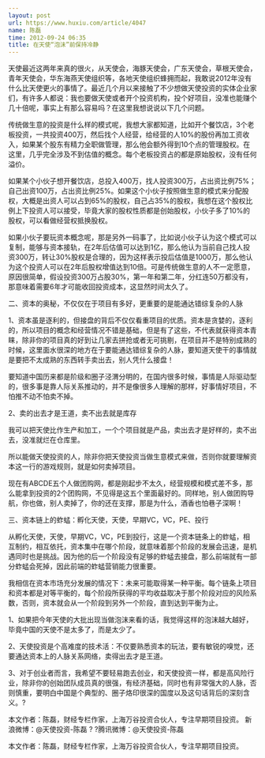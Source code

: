 ```yaml
---
layout: post
url: https://www.huxiu.com/article/4047
name: 陈磊
time: 2012-09-24 06:35
title: 在天使“泡沫”前保持冷静
---
```

天使最近这两年来真的很火，从天使会，海豚天使会，广东天使会，草根天使会，青年天使会，华东海燕天使组织等，各地天使组织蜂拥而起，我敢说2012年没有什么比天使更火的事情了。最近几个月以来接触了不少想做天使投资的实体企业家们，有许多人都说：我也要做天使或者开个投资机构，投个好项目，没准也能赚个几十倍呢，事实上有那么容易吗？在这里我想说说以下几个问题。

传统做生意的投资是什么样的模式呢，我想大家都知道，比如开个餐饮店，3个老板投资，一共投资400万，然后找个人经营，给经营的人10%的股份再加工资收入，如果某个股东有精力全职做管理，那么他会额外得到10个点的管理股权。在这里，几乎完全涉及不到估值的概念。每个老板投资占的都是原始股权，没有任何溢价。

如果某个小伙子想开餐饮店，总投入400万，找人投资300万，占出资比例75%；自己出资100万，占出资比例25%。如果这个小伙子按照做生意的模式来分配股权，大概是出资人可以占到65%的股权，自己占35%的股权，我想在这个股权比例上下投资人可以接受，毕竟大家的股权性质都是创始股权，小伙子多了10%的股权，可以看做经营权抵换股权。

如果小伙子要玩资本概念呢，那是另外一码事了，比如说小伙子认为这个模式可以复制，能够与资本接轨，在2年后估值可以达到1亿，那么他认为当前自己找人投资300万，转让30%股权是合理的，因为这样表示投后估值是1000万，那么他认为这个投资人可以在2年后股权增值达到10倍。可是传统做生意的人不一定愿意，原因很简单，假设投资300万占股30%，第一年和第二年，分红连50万都没有，那意味着需要6年才可能收回投资成本，这显然时间太久了。

二、资本的奥秘，不仅仅在于项目有多好，更重要的是能通达错综复杂的人脉

1、资本虽是逐利的，但接盘的背后不仅仅看重项目的优质。资本是贪婪的，逐利的，所以项目的概念和经营情况不错是基础，但是有了这些，不代表就获得资本青睐，除非你的项目真的好到让几家去拼抢或者无可挑剔，在项目并不是特别成熟的时候，这里面水很深的地方在于要能通达错综复杂的人脉，要知道天使干的事情就是要把不太成熟的东西转手卖出去，别人凭什么接盘！

要知道中国历来都是阶级和圈子泾渭分明的，在国内很多时候，事情是人际驱动型的，很多事是靠人际关系推动的，并不是像很多人理解的那样，好事情好项目，不怕推不动不怕卖不掉。

2、卖的出去才是王道，卖不出去就是库存

我可以把天使比作生产和加工，一个个项目就是产品，卖出去才是好样的，卖不出去，没准就烂在仓库里。

所以能做天使投资的人，除非你把天使投资当做生意模式来做，否则你就要理解资本这一行的游戏规则，就是如何卖掉项目。

现在有ABCDE五个人做团购网，都是刚起步不太久，经营规模和模式差不多，那么能拿到投资的2个团购网，不见得是这五个里面最好的。同样地，别人做团购导航，你也做，别人卖掉了，你的还在支撑，那是为什么，酒香也怕巷子深啊！

三、资本链上的蚱蜢：孵化天使，天使，早期VC，VC，PE、投行

从孵化天使，天使，早期VC，VC，PE到投行，这是一个资本链条上的蚱蜢，相互制约，相互依托，资本集中在哪个阶段，就意味着那个阶段的发展会迅速，是机遇同时也是挑战。因为他的后一个阶段没有足够的蚱蜢去接盘，那么前端就有一部分蚱蜢会死掉，因此前端的蚱蜢营销能力很重要。

我相信在资本市场充分发展的情况下：未来可能取得某一种平衡。每个链条上项目和资本都是对等平衡的，每个阶段所获得的平均收益取决于那个阶段对应的风险系数，否则，资本就会从一个阶段到另外一个阶段，直到达到平衡为止。

1、如果把今年天使的大批出现当做泡沫来看的话，我觉得这样的泡沫越大越好，毕竟中国的天使不是太多了，而是太少了。

2、天使投资是个高难度的技术活：不仅要熟悉资本的玩法，要有敏锐的嗅觉，还要通达资本上的人脉关系网络，卖得出去才是王道。

3、对于创业者而言，我希望不要轻易跑去创业，和天使投资一样，都是高风险行业，除非你的创始团队成员真的很强，有经济基础，同时也有非常强大的人脉，否则慎重，要明白中国是个典型的、圈子烙印很深的国度以及这句话背后的深刻含义。?

本文作者：陈磊，财经专栏作家，上海万谷投资合伙人，专注早期项目投资。 新浪微博：@天使投资-陈磊 ? ?腾讯微博：@天使投资-陈磊

本文作者：陈磊，财经专栏作家，上海万谷投资合伙人，专注早期项目投资。


